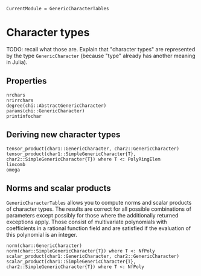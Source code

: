 ```@meta
CurrentModule = GenericCharacterTables
```

# Character types

TODO: recall what those are. Explain that "character types" are represented
by the type `GenericCharacter` (because "type" already has another meaning in Julia).

## Properties

```@docs
nrchars
nrirrchars
degree(chi::AbstractGenericCharacter)
params(chi::GenericCharacter)
printinfochar
```

## Deriving new character types

```@docs
tensor_product(char1::GenericCharacter, char2::GenericCharacter)
tensor_product(char1::SimpleGenericCharacter{T}, char2::SimpleGenericCharacter{T}) where T <: PolyRingElem
lincomb
omega
```

## Norms and scalar products

`GenericCharacterTables` allows you to compute norms and scalar products
of character types. The results are correct for all
possible combinations of parameters except possibly for those where the
additionally returned exceptions apply. Those consist of multivariate
polynomials with coefficients in a rational function field and are
satisfied if the evaluation of this polynomial is an integer.

```@docs
norm(char::GenericCharacter)
norm(char::SimpleGenericCharacter{T}) where T <: NfPoly
scalar_product(char1::GenericCharacter, char2::GenericCharacter)
scalar_product(char1::SimpleGenericCharacter{T}, char2::SimpleGenericCharacter{T}) where T <: NfPoly
```
